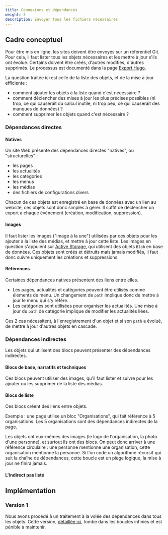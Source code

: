 ```yaml
---
title: Connexions et dépendances
weight: 3
description: Envoyer tous les fichiers nécessaires
---
```


## Cadre conceptuel

Pour être mis en ligne, les sites doivent être envoyés sur un référentiel Git. 
Pour cela, il faut lister tous les objets nécessaires et les mettre à jour s'ils ont évolué.
Certains doivent être créés, d'autres modifiés, d'autres supprimés.
Le processus est documenté dans la page [Export Hugo](/docs/admin/communication/sites-web/export/).

La question traitée ici est celle de la liste des objets, et de la mise à jour efficiente :
- comment ajouter les objets à la liste quand c'est nécessaire ?
- comment déclencher des mises à jour les plus précises possibles (ni trop, ce qui causerait du calcul inutile, ni trop peu, ce qui causerait des manques de données) ?
- comment supprimer les objets quand c'est nécessaire ?

### Dépendances directes

#### Natives
Un site Web présente des dépendances directes "natives", ou "structurelles" :
- les pages
- les actualités
- les catégories
- les menus
- les médias
- des fichiers de configurations divers

Chacun de ces objets est enregistré en base de données avec un lien au website, ces objets sont donc simples à gérer. 
Il suffit de déclencher un export à chaque événement (création, modification, suppression).

#### Images
Il faut lister les images ("image à la une") utilisées par ces objets pour les ajouter à la liste des médias, et mettre à jour cette liste.
Les images en question s'appuient sur [Active Storage](https://guides.rubyonrails.org/active_storage_overview.html), qui utilisent des objets `Blob` en base de données.
Ces objets sont créés et détruits mais jamais modifiés, il faut donc suivre uniquement les créations et suppressions.

#### Références
Certaines dépendances natives présentent des liens entre elles.
- Les pages, actualités et catégories peuvent être utilisés comme éléments de menu.
Un changement de `path` implique donc de mettre à jour le menu qui s'y réfère.
- Les catégories sont utilisées pour organiser les actualités.
Une mise à jour du `path` de catégorie implique de modifier les actualités liées.

Ces 2 cas nécessitent, à l'enregistrement d'un objet et si son `path` a évolué, de mettre à jour d'autres objets en cascade.

### Dépendances indirectes

Les objets qui utilisent des blocs peuvent présenter des dépendances indirectes.

#### Blocs de base, narratifs et techniques
Ces blocs peuvent utiliser des images, qu'il faut lister et suivre pour les ajouter ou les supprimer de la liste des médias. 

#### Blocs de liste
Ces blocs créent des liens entre objets.

Exemple : une page utilise un bloc "Organisations", qui fait référence à 5 organisations. 
Les 5 organisations sont des dépendances indirectes de la page.

Les objets ont eux-mêmes des images (le logo de l'organisation, la photo d'une personne), et surtout ils ont des blocs. 
On peut donc arriver à une référence circulaire : une personne mentionne une organisation, cette organisation mentionne la personne.
Si l'on code un algorithme récursif qui suit la chaîne de dépendances, cette boucle est un piège logique, la mise à jour ne finira jamais.

#### L'indirect pas listé

## Implémentation

### Version 1

Nous avons procédé à un traitement à la volée des dépendances dans tous les objets.
Cette version, [détaillée ici](/docs/admin/communication/sites-web/dependencies/version-1/), tombe dans les boucles infinies et est pénible à maintenir. 
